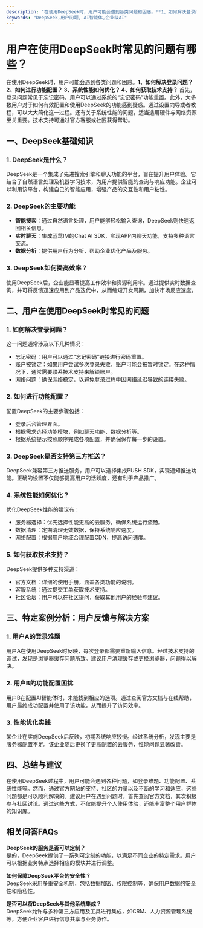 ```yaml
---
description: "在使用DeepSeek时，用户可能会遇到各类问题和困惑。**1、如何解决登录问题？ 2、如何进行功能配置？ 3、系统性能如何优化？ 4、如何获取技术支持？** 首先，登录问题常见于忘记密码，用户可以通过系统的“忘记密码”功能重置。此外，大多数用户对于如何有效配置和使用DeepSeek的功能感到疑惑。通过设置向导或者教程，可以大大简化这一过程。还有关于系统性能的问题，适当选用硬件与网络资源至关重要。技术支持可通过官方客服或社区获得帮助。"
keywords: "DeepSeek,用户问题, AI智能体,企业级AI"
---
```

# 用户在使用DeepSeek时常见的问题有哪些？

在使用DeepSeek时，用户可能会遇到各类问题和困惑。**1、如何解决登录问题？ 2、如何进行功能配置？ 3、系统性能如何优化？ 4、如何获取技术支持？** 首先，登录问题常见于忘记密码，用户可以通过系统的“忘记密码”功能重置。此外，大多数用户对于如何有效配置和使用DeepSeek的功能感到疑惑。通过设置向导或者教程，可以大大简化这一过程。还有关于系统性能的问题，适当选用硬件与网络资源至关重要。技术支持可通过官方客服或社区获得帮助。

## 一、DeepSeek基础知识

### 1. DeepSeek是什么？

DeepSeek是一个集成了先进搜索引擎和聊天功能的平台，旨在提升用户体验。它结合了自然语言处理及机器学习技术，为用户提供智能的查询与响应功能。企业可以利用该平台，构建自己的智能应用，增强产品的交互性和用户粘性。

### 2. DeepSeek的主要功能

- **智能搜索**：通过自然语言处理，用户能够轻松输入查询，DeepSeek则快速返回相关信息。
- **实时聊天**：集成蓝莺IM的Chat AI SDK，实现APP内聊天功能，支持多种语言交流。
- **数据分析**：提供用户行为分析，帮助企业优化产品及服务。

### 3. DeepSeek如何提高效率？

使用DeepSeek后，企业能显著提高工作效率和资源利用率。通过提供实时数据查询，并可将反馈迅速应用到产品迭代中，从而缩短开发周期，加快市场反应速度。

## 二、用户在使用DeepSeek时常见的问题

### 1. 如何解决登录问题？

这一问题通常涉及以下几种情况：

- 忘记密码：用户可以通过“忘记密码”链接进行密码重置。
- 账户被锁定：如果用户尝试多次登录失败，账户可能会被暂时锁定。在这种情况下，通常需要联系技术支持来解锁账户。
- 网络问题：确保网络稳定，以避免登录过程中因网络延迟导致的连接失败。

### 2. 如何进行功能配置？

配置DeepSeek的主要步骤包括：

- 登录后台管理界面。
- 根据需求选择功能模块，例如聊天功能、数据分析等。
- 根据系统提示按照顺序完成各项配置，并确保保存每一步的设置。

### 3. DeepSeek是否支持第三方推送？

DeepSeek兼容第三方推送服务，用户可以选择集成PUSH SDK，实现通知推送功能。正确的设置不仅能够提高用户的活跃度，还有利于产品推广。

### 4. 系统性能如何优化？

优化DeepSeek性能的建议有：

- 服务器选择：优先选择性能更高的云服务，确保系统运行流畅。
- 数据清理：定期清理无效数据，保持系统响应速度。
- 网络配置：根据用户地域合理配置CDN，提高访问速度。

### 5. 如何获取技术支持？

DeepSeek提供多种支持渠道：

- 官方文档：详细的使用手册，涵盖各类功能的说明。
- 客服系统：通过提交工单获取技术支持。
- 社区论坛：用户可以在社区提问，获取其他用户的经验与建议。

## 三、特定案例分析：用户反馈与解决方案

### 1. 用户A的登录难题

用户A在使用DeepSeek时反映，每次登录都需要重新输入信息。经过技术支持的调试，发现是浏览器缓存问题所致。建议用户清理缓存或更换浏览器，问题得以解决。

### 2. 用户B的功能配置困扰

用户B在配置AI智能体时，未能找到相应的选项。通过查阅官方文档与在线帮助，用户最终成功配置并使用了该功能，从而提升了访问效率。

### 3. 性能优化实践

某企业在实施DeepSeek后反映，初期系统响应较慢。经过系统分析，发现主要是服务器配置不足。该企业随后更换了更高配置的云服务，性能问题显著改善。

## 四、总结与建议

在使用DeepSeek过程中，用户可能会遇到各种问题，如登录难题、功能配置、系统性能等。然而，通过官方网站的支持、社区的力量以及不断的学习和适应，这些问题都是可以顺利解决的。建议用户在遇到问题时，首先查阅官方文档，其次积极参与社区讨论。通过这些方式，不仅能提升个人使用体验，还能丰富整个用户群体的知识库。

## 相关问答FAQs

**DeepSeek的服务是否可以定制？**  
是的，DeepSeek提供了一系列可定制的功能，以满足不同企业的特定需求。用户可以根据业务特点选择相应的模块并进行调整。

**如何保障DeepSeek平台的安全性？**  
DeepSeek采用多重安全机制，包括数据加密、权限控制等，确保用户数据的安全性和隐私性。

**是否可以将DeepSeek与其他系统集成？**  
DeepSeek允许与多种第三方应用及工具进行集成，如CRM、人力资源管理系统等，方便企业客户进行信息共享与业务协作。

